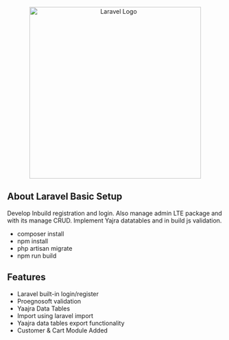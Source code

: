 <p align="center"><a href="https://laravel.com" target="_blank"><img src="https://raw.githubusercontent.com/laravel/art/master/logo-lockup/5%20SVG/2%20CMYK/1%20Full%20Color/laravel-logolockup-cmyk-red.svg" width="400" alt="Laravel Logo"></a></p>


## About Laravel Basic Setup

Develop Inbuild registration and login. Also manage admin LTE package and with its manage CRUD.
Implement Yajra datatables and in build js validation.

- composer install
- npm install
- php artisan migrate
- npm run build

## Features

- Laravel built-in login/register
- Proegnosoft validation
- Yaajra Data Tables
- Import using laravel import
- Yaajra data tables export functionality
- Customer & Cart Module Added
